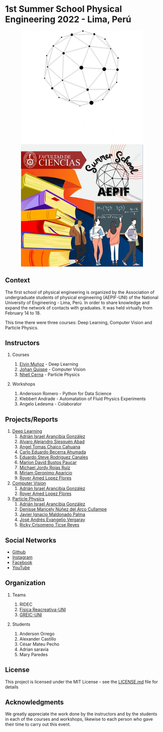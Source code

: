 # 1st Summer School Physical Engineering 2022 - Lima, Perú

<p align="center">
  <img src="https://github.com/aepifuni/1stSummerSchoolPhysicalEng2022/blob/main/Imagen1.png" width="400"/><img src="https://github.com/aepifuni/1stSummerSchoolPhysicalEng2022/blob/main/summersh.jpg" width="400"/>
</p>


## Context
The first school of physical engineering is organized by the Association of undergraduate students of physical engineering (AEPIF-UNI) of the National University of Engineering - Lima, Perú.
In order to share knowledge and expand the network of contacts with graduates.
It was held virtually from February 14 to 18.

This time there were three courses: Deep Learning, Computer Vision and Particle Physics.

## Instructors
1. Courses
    1. [Elvin Muñoz](https://elvin-mark.github.io/) - Deep Learning
    2. [Johan Quispe](https://scholar.google.com/citations?user=hmoORrEAAAAJ&hl=es&oi=sra) - Computer Vision
    3. [Nhell Cerna](https://scholar.google.com/citations?user=uTWPgJcAAAAJ&hl=es&oi=ao) - Particle Physics
        
2. Workshops
    1. Andersson Romero - Python for Data Science
    2. Klebbert Andrade - Automatation of Fluid Physics Experiments
    3. Angelo Ledesma - Colaborator

## Projects/Reports
1. [Deep Learning](http://www.dropwizard.io/1.0.2/docs/) 
      1. [Adrián Israel Arancibia González](https://github.com/aepifuni/1stSummerSchoolPhysicalEng2022/tree/main/Deep%20Learning%20-%20Reports/Adri%C3%A1n%20Israel%20Arancibia%20Gonz%C3%A1lez_DL)
      2. [Alvaro Alejandro Siesquén Abad](https://github.com/aepifuni/1stSummerSchoolPhysicalEng2022/tree/main/Deep%20Learning%20-%20Reports/Alvaro%20Alejandro%20Siesqu%C3%A9n%20Abad_DL)
      3. [Angel Tomas Chaico Cahuana](https://github.com/aepifuni/1stSummerSchoolPhysicalEng2022/tree/main/Deep%20Learning%20-%20Reports/Angel%20Tomas%20Chaico%20Cahuana_DL)
      4. [Carlo Eduardo Becerra Ahumada](https://github.com/aepifuni/1stSummerSchoolPhysicalEng2022/tree/main/Deep%20Learning%20-%20Reports/Carlo%20Eduardo%20Becerra%20Ahumada_DL)
      5. [Eduardo Steve Rodriguez Canales](https://github.com/aepifuni/1stSummerSchoolPhysicalEng2022/tree/main/Deep%20Learning%20-%20Reports/Eduardo%20Steve%20Rodriguez%20Canales_DL)
      6. [Marlon David Bustos Paucar](https://github.com/aepifuni/1stSummerSchoolPhysicalEng2022/tree/main/Deep%20Learning%20-%20Reports/Marlon%20David%20Bustos%20Paucar_DL)
      7. [Michael Jordy Rojas Ruiz](https://github.com/aepifuni/1stSummerSchoolPhysicalEng2022/tree/main/Deep%20Learning%20-%20Reports/Michael%20Jordy%20Rojas%20Ruiz_DL)
      8. [Miriam Geronimo Aparicio](https://github.com/aepifuni/1stSummerSchoolPhysicalEng2022/tree/main/Deep%20Learning%20-%20Reports/Miriam%20Geronimo%20Aparicio_DL)
      9. [Royer Amed Lopez Flores](https://github.com/aepifuni/1stSummerSchoolPhysicalEng2022/tree/main/Deep%20Learning%20-%20Reports/Royer%20Amed%20Lopez%20Flores_DL)
2. [Computer Vision](https://maven.apache.org/) 
      1. [Adrián Israel Arancibia González](https://github.com/aepifuni/1stSummerSchoolPhysicalEng2022/tree/main/Computer%20Vision%20-%20Reports/Adri%C3%A1n%20Israel%20Arancibia%20Gonz%C3%A1lez_CV)
      2. [Royer Amed Lopez Flores](https://github.com/aepifuni/1stSummerSchoolPhysicalEng2022/tree/main/Computer%20Vision%20-%20Reports/Royer%20Amed%20Lopez%20Flores_CV)
3. [Particle Physics](https://rometools.github.io/rome/) 
      1. [Adrián Israel Arancibia González](https://github.com/aepifuni/1stSummerSchoolPhysicalEng2022/blob/main/Particle%20Physics%20-%20Reports/Adri%C3%A1n%20Israel%20Arancibia%20Gonz%C3%A1lez_PP_Report.pdf)
      2. [Denisse Maricely Núñez del Arco Cullampe](https://github.com/aepifuni/1stSummerSchoolPhysicalEng2022/blob/main/Particle%20Physics%20-%20Reports/Denisse%20Maricely%20N%C3%BA%C3%B1ez%20del%20Arco%20Cullampe_PP_Report.pdf)
      3. [Javier Ignacio Maldonado Palma](https://github.com/aepifuni/1stSummerSchoolPhysicalEng2022/blob/main/Particle%20Physics%20-%20Reports/Javier%20Ignacio%20Maldonado%20Palma_PP_Report.pdf)
      4. [José Andrés Evangelio Vergaray](https://github.com/aepifuni/1stSummerSchoolPhysicalEng2022/blob/main/Particle%20Physics%20-%20Reports/Jos%C3%A9%20Andr%C3%A9s%20Evangelio%20Vergaray_PP_Report.pdf)
      5. [Ricky Crisomeno Ticse Reyes](https://github.com/aepifuni/1stSummerSchoolPhysicalEng2022/blob/main/Particle%20Physics%20-%20Reports/Ricky%20Crisomeno%20Ticse%20Reyes_PP_Report.pdf)

## Social Networks
* [Github](https://github.com/aepifuni/) 
* [Instagram](https://www.instagram.com/aepif.uni/) 
* [Facebook](https://www.facebook.com/AEPIFUNI)
* [YouTube](https://www.youtube.com/channel/UCtervcDQNE3TZyDkBoMEqqw) 

## Organization
1. Teams
    1. RIDEC
    2. [Física Reacreativa-UNI](https://www.facebook.com/F%C3%ADsica-Recreativa-UNI-1723783687837367/)
    3. [GREIC-UNI](https://www.facebook.com/Greic-UNI-106988233044218/)
    
2. Students
    1. Anderson Orrego
    2. Alexander Castillo
    3. César Mateu Pecho
    4. Adrian saravia
    5. Mary Paredes

## License

This project is licensed under the MIT License - see the [LICENSE.md](LICENSE.md) file for details

## Acknowledgments

We greatly appreciate the work done by the instructors and by the students in each of the courses and workshops, likewise to each person who gave their time to carry out this event.
